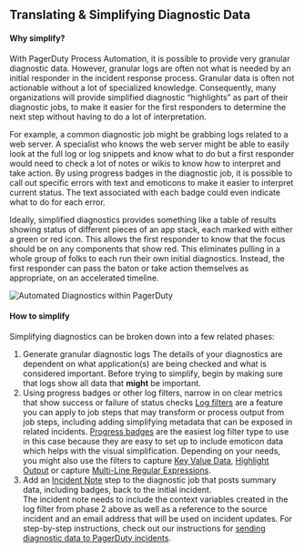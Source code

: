 ## Translating & Simplifying Diagnostic Data

#### Why simplify?

With PagerDuty Process Automation, it is possible to provide very granular diagnostic data.  However, granular logs are often not what is needed by an initial responder in the incident response process. Granular data is often not actionable without a lot of specialized knowledge. Consequently, many organizations will provide simplified diagnostic “highlights” as part of their diagnostic jobs, to make it easier for the first responders to determine the next step without having to do a lot of interpretation.

For example, a common diagnostic job might be grabbing logs related to a web server.  A specialist who knows the web server might be able to easily look at the full log or log snippets and know what to do but a first responder would need to check a lot of notes or wikis to know how to interpret and take action.  By using progress badges in the diagnostic job, it is possible to call out specific errors with text and emoticons to make it easier to interpret current status.  The text associated with each badge could even indicate what to do for each error.

Ideally, simplified diagnostics provides something like a table of results showing status of different pieces of an app stack, each marked with either a green or red icon.  This allows the first responder to know that the focus should be on any components that show red.  This eliminates pulling in a whole group of folks to each run their own initial diagnostics.  Instead, the first responder can pass the baton or take action themselves as appropriate, on an accelerated timeline.

![Automated Diagnostics within PagerDuty](@assets/img/diag-on-pd-timeline.png)

#### How to simplify

Simplifying diagnostics can be broken down into a few related phases:

1. Generate granular diagnostic logs
The details of your diagnostics are dependent on what application(s) are being checked and what is considered important.  Before trying to simplify, begin by making sure that logs show all data that **might** be important. 
2. Using progress badges or other log filters, narrow in on clear metrics that show success or failure of status checks
    [Log filters](/manual/log-filters/) are a feature you can apply to job steps that may transform or process output from job steps, including adding simplifying metadata that can be exposed in related incidents.  [Progress badges](/manual/log-filters/progress-badge.html) are the easiest log filter type to use in this case because they are easy to set up to include emoticon data which helps with the visual simplification. Depending on your needs, you might also use the filters to capture [Key Value Data](/manual/log-filters/key-value-data.html), [Highlight Output](/manual/log-filters/highlight-output.html) or capture [Multi-Line Regular Expressions](/manual/log-filters/multi-line-regex.html).
3. Add an [Incident Note](/manual/workflow-steps/pagerduty.html#pagerduty-incident-note) step to the diagnostic job that posts summary data, including badges, back to the initial incident.  
The incident note needs to include the context variables created in the log filter from phase 2 above as well as a reference to the source incident and an email address that will be used on incident updates.  For step-by-step instructions, check out our instructions for [sending diagnostic data to PagerDuty incidents]().